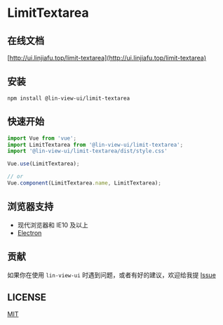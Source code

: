 # LimitTextarea


## 在线文档

[http://ui.linjiafu.top/limit-textarea](http://ui.linjiafu.top/limit-textarea)


## 安装

```
npm install @lin-view-ui/limit-textarea
```

## 快速开始

```javascript
import Vue from 'vue';
import LimitTextarea from '@lin-view-ui/limit-textarea';
import '@lin-view-ui/limit-textarea/dist/style.css'

Vue.use(LimitTextarea);

// or
Vue.component(LimitTextarea.name, LimitTextarea);
```

## 浏览器支持

- 现代浏览器和 IE10 及以上
- [Electron](http://electron.atom.io/)

## 贡献

如果你在使用 `lin-view-ui` 时遇到问题，或者有好的建议，欢迎给我提 [Issue](https://github.com/c10342/lin-view-ui/issues)

## LICENSE

[MIT](https://github.com/c10342/lin-view-ui/blob/master/LICENSE)
